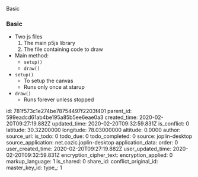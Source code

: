 Basic

### Basic
+ Two js files
    1. The main p5js library
    2. The file containing code to draw
+ Main method:
    + `setup()`
    + `draw()`
+ `setup()` 
    + To setup the canvas
    + Runs only once at starup
+ `draw()`
    + Runs forever unless stopped


id: 781f573c1e274be78754497f2203f401
parent_id: 599eadcd61ab4be195a85b5ee6eae0a3
created_time: 2020-02-20T09:27:19.882Z
updated_time: 2020-02-20T09:32:59.831Z
is_conflict: 0
latitude: 30.32200000
longitude: 78.03000000
altitude: 0.0000
author: 
source_url: 
is_todo: 0
todo_due: 0
todo_completed: 0
source: joplin-desktop
source_application: net.cozic.joplin-desktop
application_data: 
order: 0
user_created_time: 2020-02-20T09:27:19.882Z
user_updated_time: 2020-02-20T09:32:59.831Z
encryption_cipher_text: 
encryption_applied: 0
markup_language: 1
is_shared: 0
share_id: 
conflict_original_id: 
master_key_id: 
type_: 1